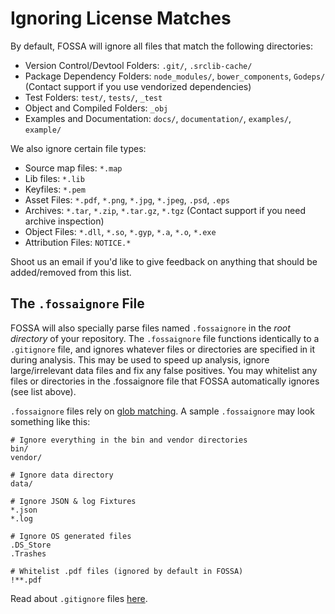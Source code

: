 # Ignoring License Matches

By default, FOSSA will ignore all files that match the following directories:

- Version Control/Devtool Folders: `.git/`, `.srclib-cache/` 
- Package Dependency Folders: `node_modules/`, `bower_components`, `Godeps/` (Contact support if you use vendorized dependencies)
- Test Folders: `test/`, `tests/`, `_test`
- Object and Compiled Folders: `_obj`
- Examples and Documentation: `docs/`, `documentation/`, `examples/`, `example/`

We also ignore certain file types:

- Source map files: `*.map`
- Lib files: `*.lib`
- Keyfiles: `*.pem`
- Asset Files: `*.pdf`, `*.png`, `*.jpg`, `*.jpeg`, `.psd`, `.eps`
- Archives: `*.tar`, `*.zip`, `*.tar.gz`, `*.tgz` (Contact support if you need archive inspection)
- Object Files: `*.dll`, `*.so`, `*.gyp`, `*.a`, `*.o`, `*.exe`
- Attribution Files: `NOTICE.*`

Shoot us an email if you'd like to give feedback on anything that should be added/removed from this list.

## The `.fossaignore` File
  
FOSSA will also specially parse files named `.fossaignore` in the *root directory* of your repository.  The `.fossaignore` file functions identically to a `.gitignore` file, and ignores whatever files or directories are specified in it during analysis.  This may be used to speed up analysis, ignore large/irrelevant data files and fix any false positives. You may whitelist any files or directories in the .fossaignore file that FOSSA automatically ignores (see list above).

`.fossaignore` files rely on [glob matching](https://en.wikipedia.org/wiki/Glob_%28programming%29).  A sample `.fossaignore` may look something like this:

```
# Ignore everything in the bin and vendor directories
bin/
vendor/

# Ignore data directory
data/

# Ignore JSON & log Fixtures
*.json
*.log

# Ignore OS generated files 
.DS_Store
.Trashes

# Whitelist .pdf files (ignored by default in FOSSA)
!**.pdf
```

Read about `.gitignore` files [here](http://git-scm.com/docs/gitignore).